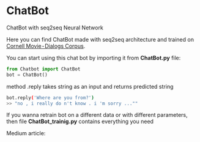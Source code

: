 # ChatBot
ChatBot with seq2seq Neural Network

Here you can find ChatBot made with seq2seq architecture and trained on [Cornell Movie - Dialogs Corpus](https://www.cs.cornell.edu/~cristian/Cornell_Movie-Dialogs_Corpus.html).

You can start using this chat bot by importing it from **ChatBot.py** file:

```python
from Chatbot import ChatBot
bot = ChatBot()
```
method .reply takes string as an input and returns predicted string
```bash
bot.reply('Where are you from?')
>> "no , i really do n't know . i 'm sorry ...""
```

If you wanna retrain bot on a different data or with different parameters, then file **ChatBot_trainig.py** contains everything you need

Medium article:
